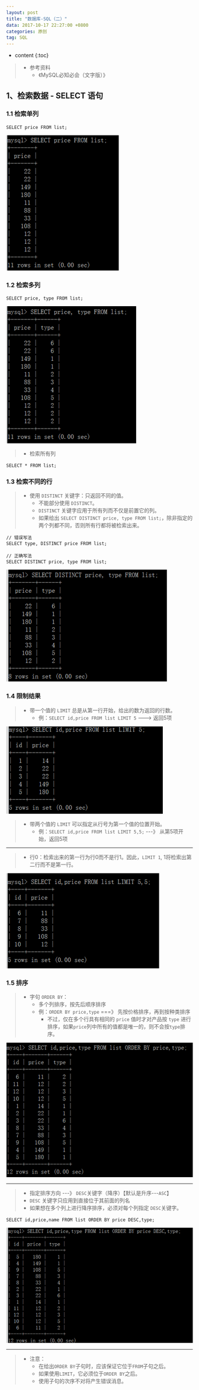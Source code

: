 ```yaml
---
layout: post
title: "数据库-SQL（二）"
data: 2017-10-17 22:27:00 +0800
categories: 原创
tag: SQL
---
```

* content
{:toc}

> * 参考资料
>   * 《MySQL必知必会（文字版）》

<!-- more -->

## 1、检索数据 - SELECT 语句

### 1.1 检索单列

```
SELECT price FROM list;
```

![sql](/styles/images/sql/sql-06.png)

### 1.2 检索多列

```
SELECT price, type FROM list;
```

![sql](/styles/images/sql/sql-07.png)

> * 检索所有列

```
SELECT * FROM list;
```

### 1.3 检索不同的行

> * 使用 `DISTINCT` 关键字：只返回不同的值。
>   * 不能部分使用 `DISTINCT`。 
>   * `DISTINCT` 关键字应用于所有列而不仅是前置它的列。
>   * 如果给出 `SELECT DISTINCT price, type FROM list;`，除非指定的两个列都不同，否则所有行都将被检索出来。

```
// 错误写法
SELECT type, DISTINCT price FROM list;

// 正确写法
SELECT DISTINCT price, type FROM list;
```
![sql](/styles/images/sql/sql-08.png)

### 1.4 限制结果

> * 带一个值的 `LIMIT` 总是从第一行开始，给出的数为返回的行数。
>   * 例：`SELECT id,price FROM list LIMIT 5` ---> 返回5项

![sql](/styles/images/sql/sql-09.png)

> * 带两个值的 `LIMIT` 可以指定从行号为第一个值的位置开始。
>   * 例：`SELECT id,price FROM list LIMIT 5,5;` ---》 从第5项开始，返回5项

----

> * 行0：检索出来的第一行为行0而不是行1。因此，`LIMIT 1`, 1将检索出第二行而不是第一行。

![sql](/styles/images/sql/sql-10.png)

### 1.5 排序

> * 字句 `ORDER BY`：
>   * 多个列排序，按先后顺序排序
>   * 例：`ORDER BY price,type` ===》 先按价格排序，再到按种类排序
>       * 不过，仅在多个行具有相同的 `price` 值时才对产品按 `type` 进行排序，如果`price`列中所有的值都是唯一的，则不会按`type`排序。

![sql](/styles/images/sql/sql-11.png)

---

> * 指定排序方向 ---》 `DESC`关键字（降序）【默认是升序---`ASC`】
> * `DESC` 关键字只应用到直接位于其前面的列名
> * 如果想在多个列上进行降序排序，必须对每个列指定 `DESC`关键字。

```
SELECT id,price,name FROM list ORDER BY price DESC,type;
```

![sql](/styles/images/sql/sql-12.png)

---

> * 注意：
>   * 在给出`ORDER BY`子句时，应该保证它位于`FROM`子句之后。
>   * 如果使用`LIMIT`，它必须位于`ORDER BY`之后。
>   * 使用子句的次序不对将产生错误消息。